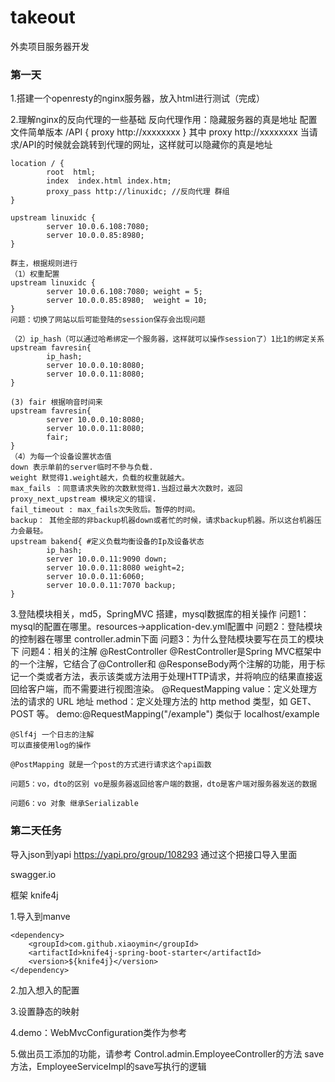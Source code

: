# takeout
外卖项目服务器开发

### 第一天

1.搭建一个openresty的nginx服务器，放入html进行测试（完成）

2.理解nginx的反向代理的一些基础
	反向代理作用：隐藏服务器的真是地址
	配置文件简单版本
	/API {
		proxy http://xxxxxxxx
	}
	其中 proxy http://xxxxxxxx 当请求/API的时候就会跳转到代理的网址，这样就可以隐藏你的真是地址

	location / { 
            root  html; 
            index  index.html index.htm; 
            proxy_pass http://linuxidc; //反向代理 群组
	}

	upstream linuxidc { 
      		server 10.0.6.108:7080; 
      		server 10.0.0.85:8980; 
	}
	
    群主，根据规则进行
	（1）权重配置
	upstream linuxidc { 
      		server 10.0.6.108:7080; weight = 5;
      		server 10.0.0.85:8980;  weight = 10;
	}
	问题：切换了网站以后可能登陆的session保存会出现问题
	
    （2）ip_hash（可以通过哈希绑定一个服务器，这样就可以操作session了）1比1的绑定关系
	upstream favresin{ 
      		ip_hash; 
      		server 10.0.0.10:8080; 
      		server 10.0.0.11:8080; 
	}

	(3) fair 根据响音时间来
	upstream favresin{      
      		server 10.0.0.10:8080; 
      		server 10.0.0.11:8080; 
      		fair; 
	}
	（4）为每一个设备设置状态值
	down 表示单前的server临时不參与负载.
	weight 默觉得1.weight越大，负载的权重就越大。
	max_fails ：同意请求失败的次数默觉得1.当超过最大次数时，返回proxy_next_upstream 模块定义的错误.
	fail_timeout : max_fails次失败后。暂停的时间。
	backup： 其他全部的非backup机器down或者忙的时候，请求backup机器。所以这台机器压力会最轻。
	upstream bakend{ #定义负载均衡设备的Ip及设备状态 
    		ip_hash; 
    		server 10.0.0.11:9090 down; 
    		server 10.0.0.11:8080 weight=2; 
    		server 10.0.0.11:6060; 
    		server 10.0.0.11:7070 backup; 
	}
	
3.登陆模块相关，md5，SpringMVC 搭建，mysql数据库的相关操作
	问题1：mysql的配置在哪里。resources->application-dev.yml配置中
	问题2：登陆模块的控制器在哪里 controller.admin下面
	问题3：为什么登陆模块要写在员工的模块下
	问题4：相关的注解
	@RestController
	@RestController是Spring MVC框架中的一个注解，它结合了@Controller和	@ResponseBody两个注解的功能，用于标记一个类或者方法，表示该类或方法用于处理HTTP请求，并将响应的结果直接返回给客户端，而不需要进行视图渲染。
	@RequestMapping
	value：定义处理方法的请求的 URL 地址
	method：定义处理方法的 http method 类型，如 GET、POST 等。
	demo:@RequestMapping("/example") 类似于 localhost/example

	@Slf4j 一个日志的注解
	可以直接使用log的操作
	
	@PostMapping 就是一个post的方式进行请求这个api函数

	问题5：vo，dto的区别 vo是服务器返回给客户端的数据，dto是客户端对服务器发送的数据

	问题6：vo 对象 继承Serializable

### 第二天任务

导入json到yapi https://yapi.pro/group/108293 通过这个把接口导入里面

swagger.io

框架 knife4j

1.导入到manve

	<dependency>
        <groupId>com.github.xiaoymin</groupId>
        <artifactId>knife4j-spring-boot-starter</artifactId>
        <version>${knife4j}</version>
    </dependency>
	
2.加入想入的配置
	
3.设置静态的映射
	
4.demo：WebMvcConfiguration类作为参考

5.做出员工添加的功能，请参考 Control.admin.EmployeeController的方法 save方法，EmployeeServiceImpl的save写执行的逻辑